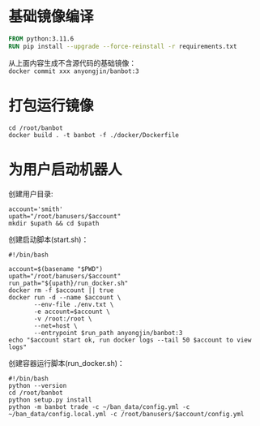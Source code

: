 # 基础镜像编译
```dockerfile
FROM python:3.11.6
RUN pip install --upgrade --force-reinstall -r requirements.txt
```
从上面内容生成不含源代码的基础镜像：  
`docker commit xxx anyongjin/banbot:3`

# 打包运行镜像
```shell
cd /root/banbot
docker build . -t banbot -f ./docker/Dockerfile
```

# 为用户启动机器人
创建用户目录:  
```shell
account='smith'
upath="/root/banusers/$account"
mkdir $upath && cd $upath
```

创建启动脚本(start.sh)：  
```shell
#!/bin/bash

account=$(basename "$PWD")
upath="/root/banusers/$account"
run_path="${upath}/run_docker.sh"
docker rm -f $account || true
docker run -d --name $account \
       --env-file ./env.txt \
       -e account=$account \
       -v /root:/root \
       --net=host \
       --entrypoint $run_path anyongjin/banbot:3
echo "$account start ok, run docker logs --tail 50 $account to view logs"
```

创建容器运行脚本(run_docker.sh)：  
```shell
#!/bin/bash
python --version
cd /root/banbot
python setup.py install
python -m banbot trade -c ~/ban_data/config.yml -c ~/ban_data/config.local.yml -c /root/banusers/$account/config.yml
```